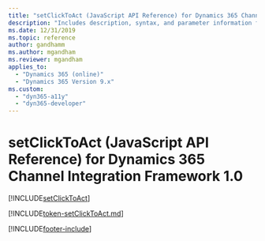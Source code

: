 ```yaml
---
title: "setClickToAct (JavaScript API Reference) for Dynamics 365 Channel Integration Framework 1.0 | MicrosoftDocs"
description: "Includes description, syntax, and parameter information for the setClickToAct method in JavaScript API Reference for Channel Integration Framework 1.0. "
ms.date: 12/31/2019
ms.topic: reference
author: gandhamm
ms.author: mgandham
ms.reviewer: mgandham
applies_to: 
  - "Dynamics 365 (online)"
  - "Dynamics 365 Version 9.x"
ms.custom: 
  - "dyn365-a11y"
  - "dyn365-developer"
---
```


# setClickToAct (JavaScript API Reference) for Dynamics 365 Channel Integration Framework 1.0

[!INCLUDE[setClickToAct](Includes/setClickToAct-description.md)]

[!INCLUDE[token-setClickToAct.md](../../../../shared/token-setClickToAct.md)]


[!INCLUDE[footer-include](../../../../../includes/footer-banner.md)]
